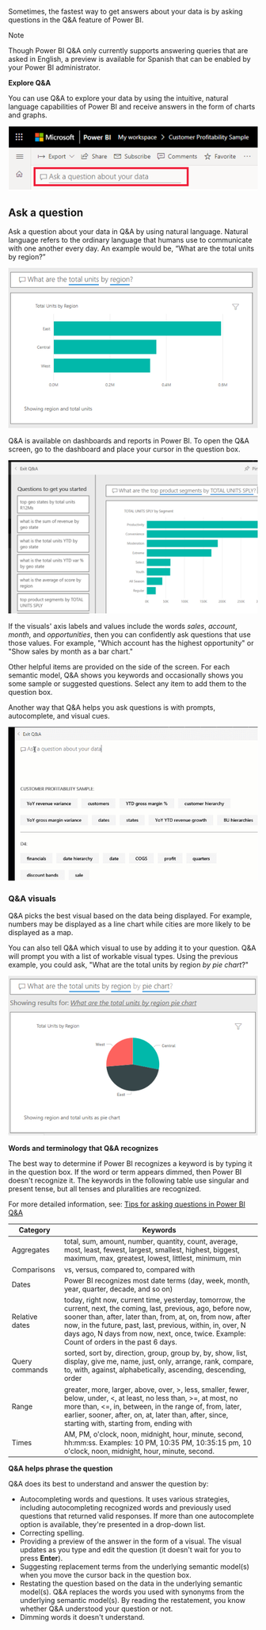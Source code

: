 Sometimes, the fastest way to get answers about your data is by asking questions in the Q&A feature of Power BI. 


> [!NOTE]
> Though Power BI Q&A only currently supports answering queries that are asked in English, a preview is available for Spanish that can be enabled by your Power BI administrator.


**Explore Q&A**

You can use Q&A to explore your data by using the intuitive, natural language capabilities of Power BI and receive answers in the form of charts and graphs. 

![Screenshot of the Ask a question about your data field.](../media/2-3/power-bi-ask-question.png)

## Ask a question

Ask a question about your data in Q&A by using natural language. Natural language refers to the ordinary language that humans use to communicate with one another every day. An example would be, “What are the total units by region?”

![Screenshot of the data results for What are the total units by region.Image of the Q&A example: "What are the total units by region?"](../media/2-3/power-bi-ask-answer.png)

Q&A is available on dashboards and reports in Power BI. To open the Q&A screen, go to the dashboard and place your cursor in the question box.

![Screenshot of the Q&A screen opened with details displayed.](../media/2-3/power-bi-questions.png)

If the visuals' axis labels and values include the words *sales*, *account*, *month*, and *opportunities*, then you can confidently ask questions that use those values. For example, "Which account has the highest opportunity" or "Show sales by month as a bar chart."

Other helpful items are provided on the side of the screen. For each semantic model, Q&A shows you keywords and occasionally shows you some sample or suggested questions. Select any item to add them to the question box.

Another way that Q&A helps you ask questions is with prompts, autocomplete, and visual cues.

![Animated image of Power BI answering Q&A questions.](../media/2-3/power-bi-qa.gif)


### Q&A visuals

Q&A picks the best visual based on the data being displayed. For example, numbers may be displayed as a line chart while cities are more likely to be displayed as a map.

You can also tell Q&A which visual to use by adding it to your question. Q&A will prompt you with a list of workable visual types. Using the previous example, you could ask, "What are the total units by region *by pie chart*?"

![Screenshot of the Q&A answer but with "by pie chart" added to the question.](../media/2-3/power-bi-ask-answer-by-chart-type.png)

**Words and terminology that Q&A recognizes**

The best way to determine if Power BI recognizes a keyword is by typing it in the question box. If the word or term appears dimmed, then Power BI doesn't recognize it.
The keywords in the following table use singular and present tense, but all tenses and pluralities are recognized. 

For more detailed information, see:
[Tips for asking questions in Power BI Q&A](/power-bi/consumer/end-user-q-and-a-tips)

|     Category         |     Keywords                                                                                                                                                                                                                                                                                                                                                                                           |
|----------------------|--------------------------------------------------------------------------------------------------------------------------------------------------------------------------------------------------------------------------------------------------------------------------------------------------------------------------------------------------------------------------------------------------------|
|    Aggregates        |    total, sum, amount, number, quantity, count, average, most, least, fewest, largest, smallest, highest, biggest, maximum, max, greatest, lowest, littlest,   minimum, min                                                                                                                                                                                                                        |
|    Comparisons       |    vs,   versus, compared to, compared with                                                                                                                                                                                                                                                                                                                                                            |
|    Dates             |    Power   BI recognizes most date terms (day, week, month, year, quarter, decade, and so on)   |
|    Relative dates    |    today,   right now, current time, yesterday, tomorrow, the current, next, the coming,   last, previous, ago, before now, sooner than, after, later than, from, at,   on, from now, after now, in the future, past, last, previous, within, in,   over, N days ago, N days from now, next, once, twice. Example: Count of   orders in the past 6 days.                                               |
|    Query commands    |    sorted, sort by, direction, group, group by, by, show, list, display, give me, name,   just, only, arrange, rank, compare, to, with, against, alphabetically,   ascending, descending, order                                                                                                                                                                                                      |
|    Range             |    greater,   more, larger, above, over, >, less, smaller, fewer, below, under, <, at   least, no less than, >=, at most, no more than, <=, in, between, in the   range of, from, later, earlier, sooner, after, on, at, later than, after,   since, starting with, starting from, ending with                                                                                                         |
|    Times             |    AM,   PM, o'clock, noon, midnight, hour, minute, second, hh:mm:ss. Examples: 10 PM,   10:35 PM, 10:35:15 pm, 10 o'clock, noon, midnight, hour, minute, second.                                                                                                                                  

**Q&A helps phrase the question**

Q&A does its best to understand and answer the question by: 
-   Autocompleting words and questions. It uses various strategies, including autocompleting recognized words and previously used questions that returned valid responses. If more than one autocomplete option is available, they're presented in a drop-down list.
-   Correcting spelling.
-   Providing a preview of the answer in the form of a visual. The visual updates as you type and edit the question (it doesn't wait for you to press **Enter**).
-   Suggesting replacement terms from the underlying semantic model(s) when you move the cursor back in the question box.
-   Restating the question based on the data in the underlying semantic model(s). Q&A replaces the words you used with synonyms from the underlying semantic model(s). By reading the restatement, you know whether Q&A understood your question or not.
-   Dimming words it doesn't understand.
